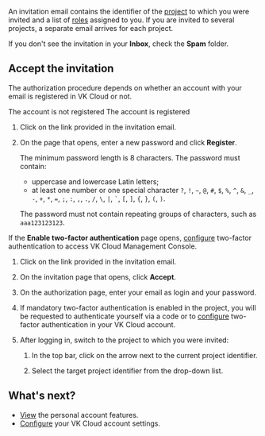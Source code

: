 An invitation email contains the identifier of the [project](../../concepts/projects) to which you were invited and a list of [roles](../../concepts/rolesandpermissions) assigned to you. If you are invited to several projects, a separate email arrives for each project.

If you don't see the invitation in your **Inbox**, check the **Spam** folder.

## Accept the invitation

The authorization procedure depends on whether an account with your email is registered in VK Cloud or not.

<tabs>
<tablist>
<tab>The account is not registered</tab>
<tab>The account is registered</tab>
</tablist>
<tabpanel>

1. Click on the link provided in the invitation email.

1. On the page that opens, enter a new password and click **Register**.

    The minimum password length is 8 characters. The password must contain:

    - uppercase and lowercase Latin letters;
    - at least one number or one special character `?`, `!`, `~`, `@`, `#`, `$`, `%`, `^`, `&`, `_`, `-`, `+`, `*`, `=`, `;`, `:`, `,`, `.`, `/`, `\`, `|`, `` ` ``, `[`, `]`, `{`, `}`, `(`, `)`.

    The password must not contain repeating groups of characters, such as ``aaa123123123``.

<info>

If the **Enable two-factor authentication** page opens, [configure](/en/tools-for-using-services/vk-cloud-account/service-management/account-manage/manage-2fa) two-factor authentication to access VK Cloud Management Console.

</info>

</tabpanel>
<tabpanel>

1. Click on the link provided in the invitation email.

1. On the invitation page that opens, click **Accept**.

1. On the authorization page, enter your email as login and your password.

1. If mandatory two-factor authentication is enabled in the project, you will be requested to authenticate yourself via a code or to [configure](/en/tools-for-using-services/vk-cloud-account/service-management/account-manage/manage-2fa) two-factor authentication in your VK Cloud account.

1. After logging in, switch to the project to which you were invited:

    1. In the top bar, click on the arrow next to the current project identifier.

    2. Select the target project identifier from the drop-down list.

</tabpanel>
</tabs>

## What's next?

- [View](/en/tools-for-using-services/account) the personal account features.
- [Configure](/en/tools-for-using-services/vk-cloud-account/service-management/account-manage/editinfo) your VK Cloud account settings.

